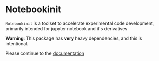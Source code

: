 # Notebookinit

`Notebookinit` is a toolset to accelerate experimental code development, primarily intended for jupyter notebook and it's derivatives

**Warning**:
This package has **very** heavy dependencies, and this is intentional. 

Please continue to the [documentation](docs/index.md)


